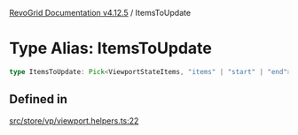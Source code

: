 [RevoGrid Documentation v4.12.5](README.md) / ItemsToUpdate

# Type Alias: ItemsToUpdate

```ts
type ItemsToUpdate: Pick<ViewportStateItems, "items" | "start" | "end">;
```

## Defined in

[src/store/vp/viewport.helpers.ts:22](https://github.com/revolist/revogrid/blob/c0c7fff7e44e26499aba20df7b49da7b6c71eb68/src/store/vp/viewport.helpers.ts#L22)
